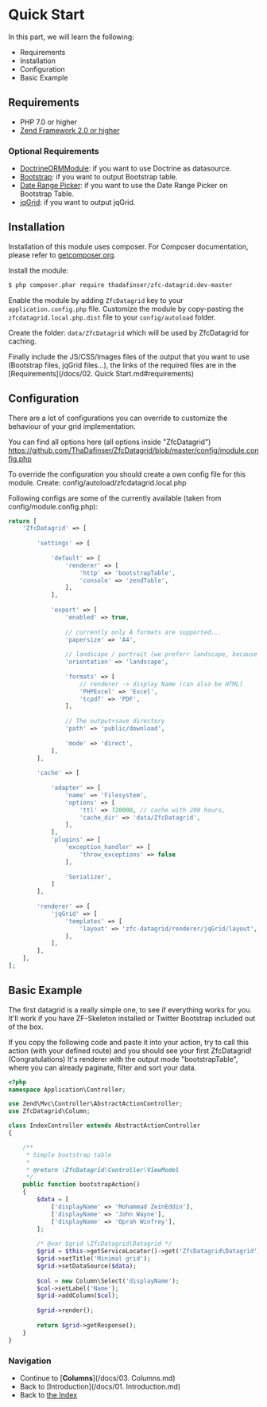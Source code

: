 # Quick Start

In this part, we will learn the following:

* Requirements
* Installation
* Configuration
* Basic Example

## Requirements

- PHP 7.0 or higher
- [Zend Framework 2.0 or higher](https://github.com/zendframework/zendframework)

### Optional Requirements
- [DoctrineORMModule](https://github.com/doctrine/DoctrineORMModule): if you want to use Doctrine as datasource.
- [Bootstrap](http://getbootstrap.com/): if you want to output Bootstrap table.
- [Date Range Picker](https://github.com/dangrossman/bootstrap-daterangepicker): if you want to use the Date Range Picker on Bootstrap Table.
- [jqGrid](http://jqgrid.com/): if you want to output jqGrid.

## Installation

Installation of this module uses composer. For Composer documentation, please refer to [getcomposer.org](http://getcomposer.org/).

Install the module:

```sh
$ php composer.phar require thadafinser/zfc-datagrid:dev-master
```

Enable the module by adding `ZfcDatagrid` key to your `application.config.php` file. Customize the module by copy-pasting
the `zfcdatagrid.local.php.dist` file to your `config/autoload` folder.

Create the folder: `data/ZfcDatagrid` which will be used by ZfcDatagrid for caching.

Finally include the JS/CSS/Images files of the output that you want to use (Bootstrap files, jqGrid files...), the links of the required 
files are in the [Requirements](/docs/02. Quick Start.md#requirements)

## Configuration

There are a lot of configurations you can override to customize the behaviour of your grid implementation.

You can find all options here (all options inside "ZfcDatagrid") https://github.com/ThaDafinser/ZfcDatagrid/blob/master/config/module.config.php

To override the configuration you should create a own config file for this module. Create: config/autoload/zfcdatagrid.local.php

Following configs are some of the currently available (taken from config/module.config.php):

```php
return [
    'ZfcDatagrid' => [
        
        'settings' => [
            
            'default' => [
                'renderer' => [
                    'http' => 'bootstrapTable',
                    'console' => 'zendTable',
                ],
            ],
            
            'export' => [
                'enabled' => true,
                
                // currently only A formats are supported...
                'papersize' => 'A4',
                
                // landscape / portrait (we preferr landscape, because datagrids are often wide)
                'orientation' => 'landscape',
                
                'formats' => [
                    // renderer -> display Name (can also be HTML)
                    'PHPExcel' => 'Excel',
                    'tcpdf' => 'PDF',
                ],
                
                // The output+save directory
                'path' => 'public/download',
                
                'mode' => 'direct',
            ],
        ],
        
        'cache' => [
            
            'adapter' => [
                'name' => 'Filesystem',
                'options' => [
                    'ttl' => 720000, // cache with 200 hours,
                    'cache_dir' => 'data/ZfcDatagrid',
                ],
            ],
            'plugins' => [
                'exception_handler' => [
                    'throw_exceptions' => false
                ],
                
                'Serializer',
            ]
        ],
        
        'renderer' => [
            'jqGrid' => [
                'templates' => [
                    'layout' => 'zfc-datagrid/renderer/jqGrid/layout',
                ],
            ],
        ],
    ],
];
```

## Basic Example

The first datagrid is a really simple one, to see if everything works for you. 
It'll work if you have ZF-Skeleton installed or Twitter Bootstrap included out of the box.

If you copy the following code and paste it into your action, try to call this action (with your defined route) and you should see your 
first ZfcDatagrid! (Congratulations) It's renderer with the output mode "bootstrapTable", where you can already paginate, filter and sort your data.


```php
<?php
namespace Application\Controller;

use Zend\Mvc\Controller\AbstractActionController;
use ZfcDatagrid\Column;

class IndexController extends AbstractActionController
{

    /**
     * Simple bootstrap table
     *
     * @return \ZfcDatagrid\Controller\ViewModel
     */
    public function bootstrapAction()
    {
        $data = [
            ['displayName' => 'Mohammad ZeinEddin'],
            ['displayName' => 'John Wayne'],
            ['displayName' => 'Oprah Winfrey'],
        ];
        
        /* @var $grid \ZfcDatagrid\Datagrid */
        $grid = $this->getServiceLocator()->get('ZfcDatagrid\Datagrid');
        $grid->setTitle('Minimal grid');
        $grid->setDataSource($data);
        
        $col = new Column\Select('displayName');
        $col->setLabel('Name');
        $grid->addColumn($col);
        
        $grid->render();
        
        return $grid->getResponse();
    }
}
```

### Navigation

* Continue to [**Columns**](/docs/03. Columns.md)
* Back to [Introduction](/docs/01. Introduction.md)
* Back to [the Index](/docs/README.md)
